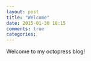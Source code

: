 ```yaml
---
layout: post
title: "Welcome"
date: 2015-01-30 18:15
comments: true
categories: 
---
```


Welcome to my octopress blog!
